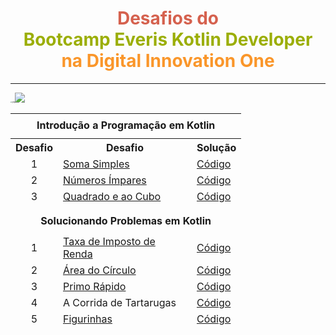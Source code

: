 <h1 align="center"><font color="#D5614E">Desafios do </font><br/>
    <font color="#9BAE04">Bootcamp Everis Kotlin Developer</font><br/>
   <font color="#FA962A"> na Digital Innovation One</font>
</h1>

------

<img src="https://hermes.digitalinnovation.one/site/images/logo-footer.png" alt="gfdg" style="zoom:15%;" />![](https://www.everis.com/sites/all/themes/everis/logo.png)





<div align="center">
    <table style="height: 339px;" border="0">
        <tbody>
                		<!------------------- tabela 1 ------------------->
            <tr style="height: 40px;">
                <td style="text-align: center; height: 40px; width: 331px;" colspan="3"><strong>Introdu&ccedil;&atilde;o a Programa&ccedil;&atilde;o em Kotlin</strong></th>
            </tr>
            <tr style="height: 18px;">
                <th style="text-align: center; height: 18px; width: 59px;">Desafio</th>
                <th style="height: 18px; width: 198px;">Desafio</th>
                <th style="height: 18px; width: 62px;">Solu&ccedil;&atilde;o</th>
            </tr>
            <tr style="height: 18px;">
                <td style="text-align: center; height: 18px; width: 59px;">1</td>
                <td style="height: 18px; width: 198px;"><a href="https://github.com/LuizCorrea-Dev/everisKotlinDeveloper-bootcamp/tree/master/1.%20Introdu%C3%A7%C3%A3o%20a%20programa%C3%A7%C3%A3o%20em%20Kotlin/1.%20Soma%20Simples" target="_blank">Soma Simples</a></td>
                <td style="height: 18px; width: 62px;"><a href="https://github.com/Pleiterson/desafios-bootcamps-dio/blob/master/Kotlin/Introdu%C3%A7%C3%A3o%20a%20programa%C3%A7%C3%A3o%20em%20Kotlin/SomaSimples.kt" target="_blank">C&oacute;digo</a></td>
            </tr>
            <tr style="height: 18px;">
                <td style="text-align: center; height: 18px; width: 59px;">2</td>
                <td style="height: 18px; width: 198px;"><a href="https://github.com/LuizCorrea-Dev/everisKotlinDeveloper-bootcamp/tree/master/1.%20Introdu%C3%A7%C3%A3o%20a%20programa%C3%A7%C3%A3o%20em%20Kotlin/2.%20N%C3%BAmeros%20%C3%8Dmpares" target="_blank">N&uacute;meros &Iacute;mpares</a></td>
                <td style="height: 18px; width: 62px;"><a href="https://github.com/LuizCorrea-Dev/everisKotlinDeveloper-bootcamp/blob/master/1.%20Introdu%C3%A7%C3%A3o%20a%20programa%C3%A7%C3%A3o%20em%20Kotlin/2.%20N%C3%BAmeros%20%C3%8Dmpares/solucao.kt" target="_blank">C&oacute;digo</a></td>
            </tr>
            <tr style="height: 18px;">
                <td style="text-align: center; height: 18px; width: 59px;">3</td>
                <td style="height: 18px; width: 198px;"><a href="https://github.com/LuizCorrea-Dev/everisKotlinDeveloper-bootcamp/tree/master/1.%20Introdu%C3%A7%C3%A3o%20a%20programa%C3%A7%C3%A3o%20em%20Kotlin/3.%20Quadrado%20e%20ao%20Cubo" target="_blank">Quadrado e ao Cubo</a></td>
                <td style="height: 18px; width: 62px;"><a href="https://github.com/LuizCorrea-Dev/everisKotlinDeveloper-bootcamp/blob/master/1.%20Introdu%C3%A7%C3%A3o%20a%20programa%C3%A7%C3%A3o%20em%20Kotlin/3.%20Quadrado%20e%20ao%20Cubo/solucao.kt" target="_blank">C&oacute;digo</a></td>
            </tr>
    		<!------------------- tabela 2 ------------------->
    		<tr><td colspan="3"></td></tr>
            <tr style="height: 40px;">
                <td style="text-align: center; height: 40px; width: 331px;" colspan="3"><strong>Solucionando Problemas em Kotlin</strong></td>
            </tr>
            <tr style="height: 18px;">
                <td style="text-align: center; height: 18px; width: 59px;">1</td>
                <td style="height: 18px; width: 198px;"><a href="https://github.com/LuizCorrea-Dev/everisKotlinDeveloper-bootcamp/tree/master/2.%20Solucionando%20problemas%20em%20Kotlin/1.%20Taxa%20de%20Imposto%20de%20Renda" target="_blank" rel="noopener">Taxa de Imposto de Renda</a></td>
                <td style="height: 18px; width: 62px;"><a href="https://github.com/LuizCorrea-Dev/everisKotlinDeveloper-bootcamp/blob/master/2.%20Solucionando%20problemas%20em%20Kotlin/1.%20Taxa%20de%20Imposto%20de%20Renda/solucao.kt" target="_blank" rel="noopener">C&oacute;digo</a></td>
            </tr>
            <tr style="height: 18px;">
                <td style="text-align: center; height: 18px; width: 59px;">2</td>
                <td style="height: 18px; width: 198px;"><a href="https://github.com/LuizCorrea-Dev/everisKotlinDeveloper-bootcamp/tree/master/2.%20Solucionando%20problemas%20em%20Kotlin/2.%20%C3%81rea%20do%20C%C3%ADrculo" target="_blank" rel="noopener">&Aacute;rea do C&iacute;rculo</a></td>
                <td style="height: 18px; width: 62px;"><a href="https://github.com/LuizCorrea-Dev/everisKotlinDeveloper-bootcamp/blob/master/2.%20Solucionando%20problemas%20em%20Kotlin/2.%20%C3%81rea%20do%20C%C3%ADrculo/solucao.kt" target="_blank" rel="noopener">C&oacute;digo</a></td>
            </tr>
            <tr style="height: 18px;">
                <td style="text-align: center; height: 18px; width: 59px;">3</td>
                <td style="height: 18px; width: 198px;"><a href="https://github.com/LuizCorrea-Dev/everisKotlinDeveloper-bootcamp/tree/master/2.%20Solucionando%20problemas%20em%20Kotlin/3.%20Primo%20R%C3%A1pido" target="_blank" rel="noopener">Primo R&aacute;pido</a></td>
                <td style="height: 18px; width: 62px;"><a href="https://github.com/LuizCorrea-Dev/everisKotlinDeveloper-bootcamp/blob/master/2.%20Solucionando%20problemas%20em%20Kotlin/3.%20Primo%20R%C3%A1pido/solucao.kt" target="_blank" rel="noopener">C&oacute;digo</a></td>
            </tr>
            <tr style="height: 18px;">
                <td style="text-align: center; height: 18px; width: 59px;">4</td>
                <td style="height: 18px; width: 198px;"><a href="https://github.com/LuizCorrea-Dev/everisKotlinDeveloper-bootcamp/tree/master/2.%20Solucionando%20problemas%20em%20Kotlin/4.%20A%20Corrida%20de%20Tartarugas" target="_blank" rel="noopener"></a>A Corrida de Tartarugas</td>
                <td style="height: 18px; width: 62px;"><a href="https://github.com/LuizCorrea-Dev/everisKotlinDeveloper-bootcamp/blob/master/2.%20Solucionando%20problemas%20em%20Kotlin/4.%20A%20Corrida%20de%20Tartarugas/solucao.kt" target="_blank" rel="noopener">C&oacute;digo</a></td>
            </tr>
            <tr style="height: 18px;">
                <td style="text-align: center; height: 18px; width: 59px;">5</td>
                <td style="height: 18px; width: 198px;"><a href="https://github.com/LuizCorrea-Dev/everisKotlinDeveloper-bootcamp/tree/master/2.%20Solucionando%20problemas%20em%20Kotlin/5.%20Figurinhas" target="_blank" rel="noopener">Figurinhas</a></td>
                <td style="height: 18px; width: 62px;"><a href="https://github.com/LuizCorrea-Dev/everisKotlinDeveloper-bootcamp/blob/master/2.%20Solucionando%20problemas%20em%20Kotlin/5.%20Figurinhas/solucao.kt" target="_blank" rel="noopener">C&oacute;digo</a></td>
            </tr>
    		<!------------------- tabela 3 ------------------->
    		<tr><td colspan="3"></td></tr>
            <tr style="height: 40px;">
                <td style="text-align: center; height: 40px; width: 331px;" colspan="3"><strong>Praticando Programa&ccedil;&atilde;o em Kotlin</strong></td>
            </tr>
            <tr style="height: 18px;">
                <td style="text-align: center; height: 18px; width: 59px;">1</td>
                <td style="height: 18px; width: 198px;"><a href="https://github.com/LuizCorrea-Dev/everisKotlinDeveloper-bootcamp/tree/master/3.%20Praticando%20programa%C3%A7%C3%A3o%20em%20Kotlin/1.%20O%20jogo%20Matem%C3%A1tico%20de%20Paula" target="_blank" rel="noopener">O jogo Matem&aacute;tico de Paula</a></td>
                <td style="height: 18px; width: 62px;"><a href="https://github.com/LuizCorrea-Dev/everisKotlinDeveloper-bootcamp/blob/master/3.%20Praticando%20programa%C3%A7%C3%A3o%20em%20Kotlin/1.%20O%20jogo%20Matem%C3%A1tico%20de%20Paula/solucao.kt" target="_blank" rel="noopener">C&oacute;digo</a></td>
            </tr>
            <tr style="height: 18px;">
                <td style="text-align: center; height: 18px; width: 59px;">2</td>
                <td style="height: 18px; width: 198px;"><a href="https://github.com/LuizCorrea-Dev/everisKotlinDeveloper-bootcamp/tree/master/3.%20Praticando%20programa%C3%A7%C3%A3o%20em%20Kotlin/2.%20Convers%C3%A3o%20Simples%20de%20Base" target="_blank" rel="noopener">Convers&atilde;o Simples de Base</a></td>
                <td style="height: 18px; width: 62px;"><a href="https://github.com/LuizCorrea-Dev/everisKotlinDeveloper-bootcamp/blob/master/3.%20Praticando%20programa%C3%A7%C3%A3o%20em%20Kotlin/2.%20Convers%C3%A3o%20Simples%20de%20Base/solucao.kt" target="_blank" rel="noopener">C&oacute;digo</a></td>
            </tr>
            <tr style="height: 18px;">
                <td style="text-align: center; height: 18px; width: 59px;">3</td>
                <td style="height: 18px; width: 198px;"><a href="https://github.com/LuizCorrea-Dev/everisKotlinDeveloper-bootcamp/tree/master/3.%20Praticando%20programa%C3%A7%C3%A3o%20em%20Kotlin/3.%20Bob%20Conduite" target="_blank" rel="noopener">Bob Conduite</a></td>
                <td style="height: 18px; width: 62px;"><a href="https://github.com/LuizCorrea-Dev/everisKotlinDeveloper-bootcamp/blob/master/3.%20Praticando%20programa%C3%A7%C3%A3o%20em%20Kotlin/3.%20Bob%20Conduite/solucao.kt" target="_blank" rel="noopener">C&oacute;digo</a></td>
            </tr>
        </tbody>
	</table>
</div>    




